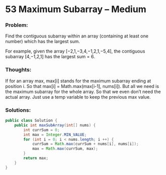 # 53 Maximum Subarray – Medium


### Problem:



Find the contiguous subarray within an array (containing at least one number) which has the largest sum.

For example, given the array [−2,1,−3,4,−1,2,1,−5,4],
the contiguous subarray [4,−1,2,1] has the largest sum = 6.


### Thoughts:



If for an array max, max[i] stands for the maximum subarray ending at position i. So that max[i] = Math.max(max[i-1], nums[i]). But all we need is the maximum subarray for the whole array. So that we even don’t need the actual array. Just use a temp variable to keep the previous max value.


### Solutions:


```java
public class Solution {
    public int maxSubArray(int[] nums) {
        int currSum = 0;
        int max = Integer.MIN_VALUE;
        for (int i = 0; i < nums.length; i ++) {
            currSum = Math.max(currSum + nums[i], nums[i]);
            max = Math.max(currSum, max);
        }
        return max;
    }
}
```